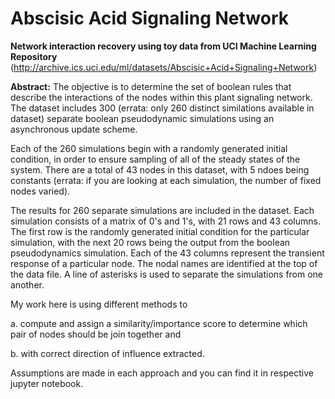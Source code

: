 # Abscisic Acid Signaling Network
<strong>Network interaction recovery using toy data from UCI Machine Learning Repository</strong> (http://archive.ics.uci.edu/ml/datasets/Abscisic+Acid+Signaling+Network)

<b>Abstract:</b> The objective is to determine the set of boolean rules that describe the interactions of the nodes within this plant signaling network. The dataset includes 300 (errata: only 260 distinct similations available in dataset) separate boolean pseudodynamic simulations using an asynchronous update scheme.

Each of the 260 simulations begin with a randomly generated initial condition, in order to ensure sampling of all of the steady states of the system. There are a total of 43 nodes in this dataset, with 5 ndoes being constants (errata: if you are looking at each simulation, the number of fixed nodes varied).

The results for 260 separate simulations are included in the dataset. Each simulation consists of a matrix of 0's and 1's, with 21 rows and 43 columns. The first row is the randomly generated initial condition for the particular simulation, with the next 20 rows being the output from the boolean pseudodynamics simulation. Each of the 43 columns represent the transient response of a particular node. The nodal names are identified at the top of the data file. A line of asterisks is used to separate the simulations from one another.

My work here is using different methods to

a. compute and assign a similarity/importance score to determine which pair of nodes should be join together and

b. with correct direction of influence extracted.
  
Assumptions are made in each approach and you can find it in respective jupyter notebook.

